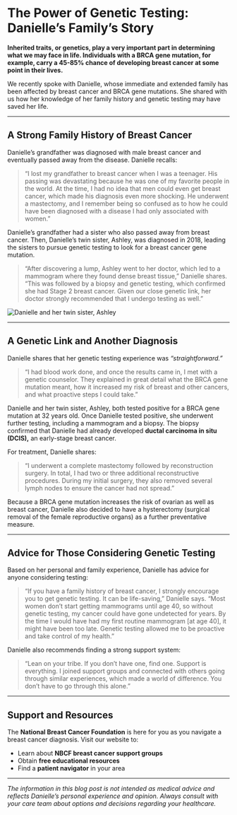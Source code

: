 # The Power of Genetic Testing: Danielle’s Family’s Story

**Inherited traits, or genetics, play a very important part in determining what we may face in life. Individuals with a BRCA gene mutation, for example, carry a 45-85% chance of developing breast cancer at some point in their lives.**

We recently spoke with Danielle, whose immediate and extended family has been affected by breast cancer and BRCA gene mutations. She shared with us how her knowledge of her family history and genetic testing may have saved her life.

---

## A Strong Family History of Breast Cancer

Danielle’s grandfather was diagnosed with male breast cancer and eventually passed away from the disease. Danielle recalls:

> “I lost my grandfather to breast cancer when I was a teenager. His passing was devastating because he was one of my favorite people in the world. At the time, I had no idea that men could even get breast cancer, which made his diagnosis even more shocking. He underwent a mastectomy, and I remember being so confused as to how he could have been diagnosed with a disease I had only associated with women.”

Danielle’s grandfather had a sister who also passed away from breast cancer. Then, Danielle’s twin sister, Ashley, was diagnosed in 2018, leading the sisters to pursue genetic testing to look for a breast cancer gene mutation.

> “After discovering a lump, Ashley went to her doctor, which led to a mammogram where they found dense breast tissue,” Danielle shares. “This was followed by a biopsy and genetic testing, which confirmed she had Stage 2 breast cancer. Given our close genetic link, her doctor strongly recommended that I undergo testing as well.”

![Danielle and her twin sister, Ashley](https://www.nationalbreastcancer.org/wp-content/uploads/2025/02/Danielle-and-sister_Blog.jpg)

---

## A Genetic Link and Another Diagnosis

Danielle shares that her genetic testing experience was *“straightforward.”* 

> “I had blood work done, and once the results came in, I met with a genetic counselor. They explained in great detail what the BRCA gene mutation meant, how it increased my risk of breast and other cancers, and what proactive steps I could take.”

Danielle and her twin sister, Ashley, both tested positive for a BRCA gene mutation at 32 years old. Once Danielle tested positive, she underwent further testing, including a mammogram and a biopsy. The biopsy confirmed that Danielle had already developed **ductal carcinoma in situ (DCIS),** an early-stage breast cancer.

For treatment, Danielle shares:

> “I underwent a complete mastectomy followed by reconstruction surgery. In total, I had two or three additional reconstructive procedures. During my initial surgery, they also removed several lymph nodes to ensure the cancer had not spread.” 

Because a BRCA gene mutation increases the risk of ovarian as well as breast cancer, Danielle also decided to have a hysterectomy (surgical removal of the female reproductive organs) as a further preventative measure.

---

## Advice for Those Considering Genetic Testing

Based on her personal and family experience, Danielle has advice for anyone considering testing:

> “If you have a family history of breast cancer, I strongly encourage you to get genetic testing. It can be life-saving,” Danielle says. “Most women don’t start getting mammograms until age 40, so without genetic testing, my cancer could have gone undetected for years. By the time I would have had my first routine mammogram [at age 40], it might have been too late. Genetic testing allowed me to be proactive and take control of my health.”

Danielle also recommends finding a strong support system:

> “Lean on your tribe. If you don’t have one, find one. Support is everything. I joined support groups and connected with others going through similar experiences, which made a world of difference. You don’t have to go through this alone.”

---

## Support and Resources

The **National Breast Cancer Foundation** is here for you as you navigate a breast cancer diagnosis. Visit our website to:

- Learn about **NBCF breast cancer support groups**  
- Obtain **free educational resources**  
- Find a **patient navigator** in your area  

---

*The information in this blog post is not intended as medical advice and reflects Danielle’s personal experience and opinion. Always consult with your care team about options and decisions regarding your healthcare.*

